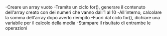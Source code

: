 <!-- CONSEGNA -->
<!-- Snack 9
Calcola la somma e la media dei primi 10 numeri.
Stampa i risultati on console -->

-Creare un array vuoto
-Tramite un ciclo for(), generare il contenuto dell'array creato con dei numeri che vanno dall'1 al 10
    -All'interno, calcolare la somma dell'array dopo averlo riempito
-Fuori dal ciclo for(), dichiare una variabile per il calcolo della media
-Stampare il risultato di entrambe le operazioni